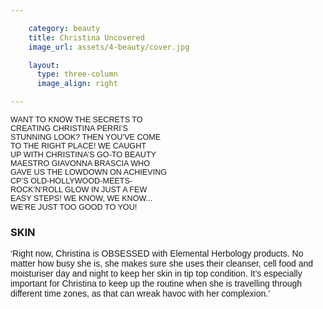 ```yaml
---

    category: beauty
    title: Christina Uncovered
    image_url: assets/4-beauty/cover.jpg

    layout:
      type: three-column
      image_align: right

---
```

<style>
  p { font-family: "Trebuchet MS", Helvetica, sans-serif}
  small { font-size: 90% }
  p > span { font-style: normal; font size: 100%; }
  
</style>

<span><small>WANT TO KNOW THE SECRETS TO   
   CREATING CHRISTINA PERRI’S   
   STUNNING LOOK? THEN YOU’VE COME   
   TO THE RIGHT PLACE! WE CAUGHT   
   UP WITH CHRISTINA’S GO-TO BEAUTY   
   MAESTRO GIAVONNA BRASCIA WHO   
   GAVE US THE LOWDOWN ON ACHIEVING   
   CP’S  OLD-HOLLYWOOD-MEETS-   
   ROCK’N’ROLL GLOW IN JUST A FEW   
   EASY STEPS! WE KNOW, WE KNOW...    
   WE’RE JUST TOO GOOD TO YOU!</small></span>


### SKIN

‘Right now, Christina is OBSESSED with Elemental Herbology products. No matter how busy she is, she makes sure she uses their cleanser, cell food and moisturiser day and night to keep her skin in tip top condition. It’s especially important for Christina to keep up the routine when she is travelling through different time zones, as that can wreak havoc with her complexion.’
